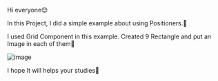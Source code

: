 Hi everyone😊

In this Project, I did a simple example about using Positioners.👢

I used Grid Component in this example. Created 9 Rectangle and put an Image in each of them🎄

![image](https://github.com/fatmazayrek/Qt_Quick_and_QML_for_Beginners/assets/91613858/28ee1c37-f600-48cc-a47c-f75b811cd5eb)

I hope It will helps your studies👸
